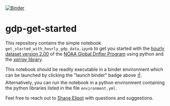 [![Binder](https://mybinder.org/badge_logo.svg)](https://mybinder.org/v2/gh/Cloud-Drift/gdp-get-started/HEAD)
# gdp-get-started
This repository contains the simple notebook `get_started_with_hourly_gdp_data.ipynb` to get you started with the [hourly dataset version 2.00](https://www.aoml.noaa.gov/phod/gdp/hourly_data.php) of the [NOAA Global Drifter Program](https://www.aoml.noaa.gov/phod/gdp/index.php) using python and the [*xarray* library](https://docs.xarray.dev/en/stable/). 

This notebook should be readily executable in a binder environment which can be launched by clicking the "launch binder" badge above :point_up:. Alternatively, you can run the notebook in a python environment containing the python libraries listed in the file `environment.yml`.

Feel free to reach out to [Shane Elipot](https://github.com/selipot) with questions and suggestions. 
